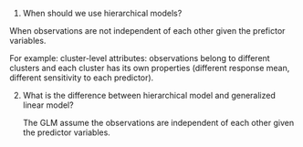 1. When should we use hierarchical models?
  
  When observations are not independent of each other given the prefictor variables.
  
  For example: cluster-level attributes: observations belong to different clusters and each cluster has its own properties (different response mean, different sensitivity to each predictor).
 
2. What is the difference between hierarchical model and generalized linear model?
    
    The GLM assume the observations are independent of each other given the predictor variables.
